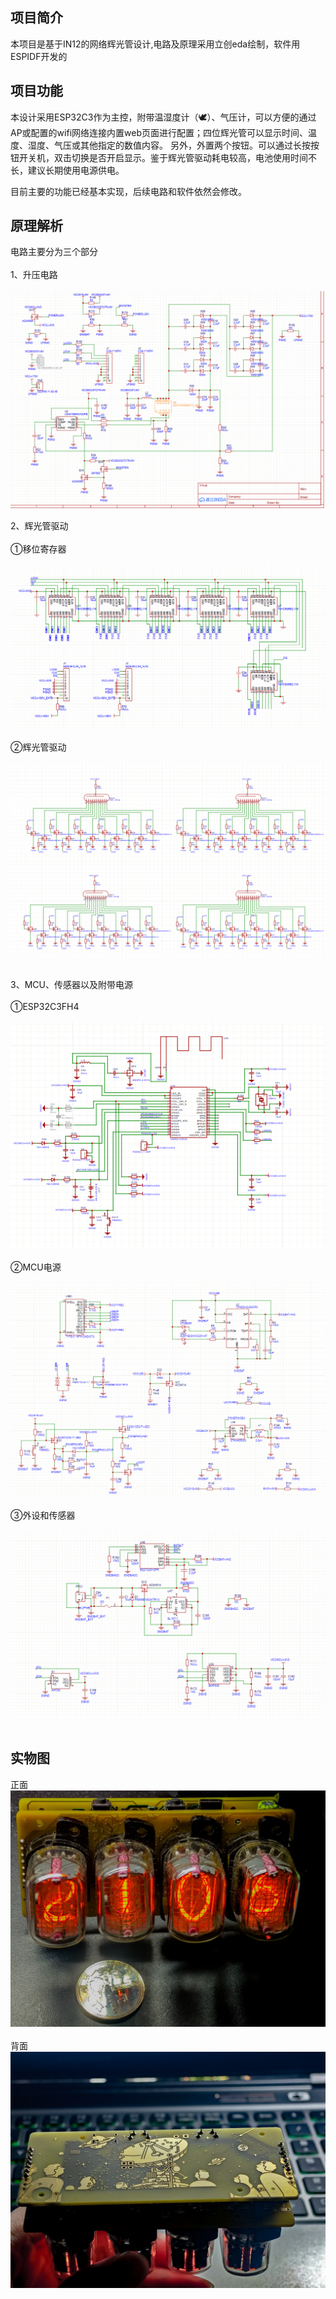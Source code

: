 ## 项目简介
本项目是基于IN12的网络辉光管设计,电路及原理采用立创eda绘制，软件用ESPIDF开发的

## 项目功能
本设计采用ESP32C3作为主控，附带温湿度计（🕊）、气压计，可以方便的通过AP或配置的wifi网络连接内置web页面进行配置；四位辉光管可以显示时间、温度、湿度、气压或其他指定的数值内容。
另外，外置两个按钮。可以通过长按按钮开关机，双击切换是否开启显示。鉴于辉光管驱动耗电较高，电池使用时间不长，建议长期使用电源供电。

目前主要的功能已经基本实现，后续电路和软件依然会修改。

## 原理解析
电路主要分为三个部分<br></br>
1、升压电路<br></br>
![170V升压](README/IN12x4_POWER170V.png)

2、辉光管驱动<br></br>
①移位寄存器<br></br>
![移位寄存器](README/IN12x4_74HC595.png)<br></br>
②辉光管驱动<br></br>
![辉光管驱动](README/IN12x4.png)<br></br>

3、MCU、传感器以及附带电源<br></br>
①ESP32C3FH4<br></br>
![MCU](README/MCU_ESP32C3FH4.png)<br></br>
②MCU电源<br></br>
![MCUPOwER](README/IN12x4_MCUPOWER.png)<br></br>
③外设和传感器<br></br>
![MCUIIC](README/IN12x4_IIC.png)<br></br>

## 实物图
正面
![正面](README/583f23ca429e45988cf8a9439637cc43.jpg)<br></br>
背面
![正面](README/b0a3b656c9004847849c36dd8cca443b.jpg)<br></br>

